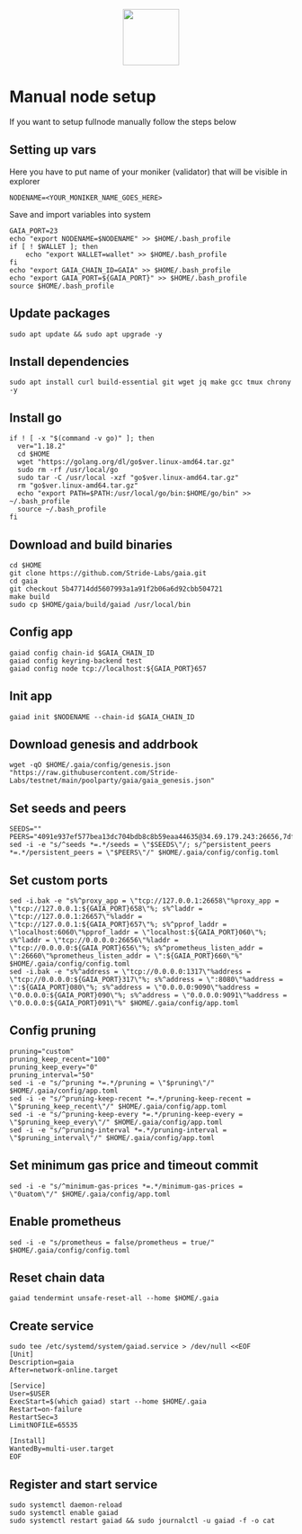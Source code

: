 <p align="center">
  <img height="100" height="auto" src="https://user-images.githubusercontent.com/50621007/183283696-d1c4192b-f594-45bb-b589-15a5e57a795c.png">
</p>

# Manual node setup
If you want to setup fullnode manually follow the steps below

## Setting up vars
Here you have to put name of your moniker (validator) that will be visible in explorer
```
NODENAME=<YOUR_MONIKER_NAME_GOES_HERE>
```

Save and import variables into system
```
GAIA_PORT=23
echo "export NODENAME=$NODENAME" >> $HOME/.bash_profile
if [ ! $WALLET ]; then
	echo "export WALLET=wallet" >> $HOME/.bash_profile
fi
echo "export GAIA_CHAIN_ID=GAIA" >> $HOME/.bash_profile
echo "export GAIA_PORT=${GAIA_PORT}" >> $HOME/.bash_profile
source $HOME/.bash_profile
```

## Update packages
```
sudo apt update && sudo apt upgrade -y
```

## Install dependencies
```
sudo apt install curl build-essential git wget jq make gcc tmux chrony -y
```

## Install go
```
if ! [ -x "$(command -v go)" ]; then
  ver="1.18.2"
  cd $HOME
  wget "https://golang.org/dl/go$ver.linux-amd64.tar.gz"
  sudo rm -rf /usr/local/go
  sudo tar -C /usr/local -xzf "go$ver.linux-amd64.tar.gz"
  rm "go$ver.linux-amd64.tar.gz"
  echo "export PATH=$PATH:/usr/local/go/bin:$HOME/go/bin" >> ~/.bash_profile
  source ~/.bash_profile
fi
```

## Download and build binaries
```
cd $HOME
git clone https://github.com/Stride-Labs/gaia.git
cd gaia
git checkout 5b47714dd5607993a1a91f2b06a6d92cbb504721
make build
sudo cp $HOME/gaia/build/gaiad /usr/local/bin
```

## Config app
```
gaiad config chain-id $GAIA_CHAIN_ID
gaiad config keyring-backend test
gaiad config node tcp://localhost:${GAIA_PORT}657
```

## Init app
```
gaiad init $NODENAME --chain-id $GAIA_CHAIN_ID
```

## Download genesis and addrbook
```
wget -qO $HOME/.gaia/config/genesis.json "https://raw.githubusercontent.com/Stride-Labs/testnet/main/poolparty/gaia/gaia_genesis.json"
```

## Set seeds and peers
```
SEEDS=""
PEERS="4091e937ef577bea13dc704bdb8c8b59eaa44635@34.69.179.243:26656,7df15bad855e3ef9e95fab3602872533be6b26ee@5.161.78.112:26656,28b972980b517f9aa745f541c7a78bf843c6cf0b@109.107.191.245:36656,00c24b6152c730a51d5178d6ad88258ed35f52c6@185.208.206.77:23656,317e3dfbc48d21c72b53e34e3bb6c361870c5782@185.105.88.58:23656,4263ee1f803b7a71dcce4bf052a1ec425c4d5c53@51.75.131.167:23656,e5faea76abf68b255ebee4362266be35c1fa4824@144.91.88.213:23656,18a6a99ec40d29223f826ba5969fa39583281540@142.132.225.39:36656,c0ba0b1561a82cc833f9c1ed490f7f769c99e37e@52.8.128.18:26656,f40ca0e69170e7c7128bcad2ff8bb51fada7cbf5@168.119.115.239:23656,7ea991b062470b815190037c73ad4e6edd1a0c5a@20.231.16.77:23656,e13ff5067428e8112791b0a5c354558008c30f32@2.59.156.119:23656,0288321b860c48d578fb6173eea93b247de7022a@185.211.5.242:23656,33e8add9efaf4d9172575423b28249d55282695b@149.102.131.252:23656,0d6c9e90de440bdad382e982b9b3cc60f75829f2@20.232.133.215:23656,d588230e2df1a3d30cab10b3ccefa9e942b38d56@51.195.232.250:26656"
sed -i -e "s/^seeds *=.*/seeds = \"$SEEDS\"/; s/^persistent_peers *=.*/persistent_peers = \"$PEERS\"/" $HOME/.gaia/config/config.toml
```

## Set custom ports
```
sed -i.bak -e "s%^proxy_app = \"tcp://127.0.0.1:26658\"%proxy_app = \"tcp://127.0.0.1:${GAIA_PORT}658\"%; s%^laddr = \"tcp://127.0.0.1:26657\"%laddr = \"tcp://127.0.0.1:${GAIA_PORT}657\"%; s%^pprof_laddr = \"localhost:6060\"%pprof_laddr = \"localhost:${GAIA_PORT}060\"%; s%^laddr = \"tcp://0.0.0.0:26656\"%laddr = \"tcp://0.0.0.0:${GAIA_PORT}656\"%; s%^prometheus_listen_addr = \":26660\"%prometheus_listen_addr = \":${GAIA_PORT}660\"%" $HOME/.gaia/config/config.toml
sed -i.bak -e "s%^address = \"tcp://0.0.0.0:1317\"%address = \"tcp://0.0.0.0:${GAIA_PORT}317\"%; s%^address = \":8080\"%address = \":${GAIA_PORT}080\"%; s%^address = \"0.0.0.0:9090\"%address = \"0.0.0.0:${GAIA_PORT}090\"%; s%^address = \"0.0.0.0:9091\"%address = \"0.0.0.0:${GAIA_PORT}091\"%" $HOME/.gaia/config/app.toml
```

## Config pruning
```
pruning="custom"
pruning_keep_recent="100"
pruning_keep_every="0"
pruning_interval="50"
sed -i -e "s/^pruning *=.*/pruning = \"$pruning\"/" $HOME/.gaia/config/app.toml
sed -i -e "s/^pruning-keep-recent *=.*/pruning-keep-recent = \"$pruning_keep_recent\"/" $HOME/.gaia/config/app.toml
sed -i -e "s/^pruning-keep-every *=.*/pruning-keep-every = \"$pruning_keep_every\"/" $HOME/.gaia/config/app.toml
sed -i -e "s/^pruning-interval *=.*/pruning-interval = \"$pruning_interval\"/" $HOME/.gaia/config/app.toml
```

## Set minimum gas price and timeout commit
```
sed -i -e "s/^minimum-gas-prices *=.*/minimum-gas-prices = \"0uatom\"/" $HOME/.gaia/config/app.toml
```

## Enable prometheus
```
sed -i -e "s/prometheus = false/prometheus = true/" $HOME/.gaia/config/config.toml
```

## Reset chain data
```
gaiad tendermint unsafe-reset-all --home $HOME/.gaia
```

## Create service
```
sudo tee /etc/systemd/system/gaiad.service > /dev/null <<EOF
[Unit]
Description=gaia
After=network-online.target

[Service]
User=$USER
ExecStart=$(which gaiad) start --home $HOME/.gaia
Restart=on-failure
RestartSec=3
LimitNOFILE=65535

[Install]
WantedBy=multi-user.target
EOF
```

## Register and start service
```
sudo systemctl daemon-reload
sudo systemctl enable gaiad
sudo systemctl restart gaiad && sudo journalctl -u gaiad -f -o cat
```
